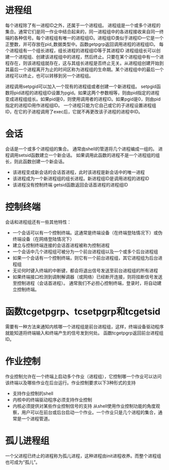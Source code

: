 # 进程组
每个进程除了有一进程ID之外，还属于一个进程组。
进程组是一个或多个进程的集合。通常它们是同一作业中结合起来的，同一进程组中的各进程接收来自同一终端的各种信号。每个进程组有唯一的进程组ID。进程组ID类似于进程ID—它是一个正整数，并可存放在pid_数据类型中。函数getpgrp返回调用进程的进程组ID。
每个进程组有一个组长进程，组长进程的进程组ID等于其进程ID
进程组组长可以创建一个进程组、创建该进程组中的进程，然后终止。只要在某个进程组中有一个进程存在，则该进程组就存在，这与其组长进程是否终止无关。从进程组创建开始到其最后一个进程离开为止的时间区称为进程组的生命期。某个进程组中的最后一个进程可以终止，也可以转移到另一个进程组。

进程调用setpgid可以加入一个现有的进程组或者创建一个新进程组。
setpgid函数将pid进程的进程组ID设置为pgid。如果这两个参数相等，则由pid指定的进程变成进程组组长。如果pid是0，则使用调用者的进程ID。如果pgid是0，则由pid指定的进程ID用作进程组ID。
一个进程只能为它自己或它的子进程设置进程组ID，在它的子进程调用了exec后，它就不再更改该子进程的进程中ID。
# 会话
会话是一个或多个进程组的集合。
通常由shell的管道将几个进程编成一组的。
进程调用setsid函数建立一个新会话。
如果调用此函数的进程不是一个进程组的组长，则此函数创建一个新会话。
* 该进程变成新会话的会话首进程，此时该进程是新会话中的唯一进程
* 该进程成为一个新进程组的组长进程。新进程组ID是调用进程的进程ID
* 该进程没有控制终端
getsid函数返回会话首进程的进程组ID
# 控制终端
会话和进程组还有一些其他特性：
* 一个会话可以有一个控制终端。这通常是终端设备（在终端登陆情况下）或伪终端设备（在网络登陆情况下）
* 建立与控制终端连接的会话首进程被称为控制进程
* 一个会话中几个进程组可被分为一个前台进程组以及一个或多个后台进程组
* 如果一个会话有一个控制终端，则它有一个前台进程组，其它进程组为后台进程组
* 无论何时键入终端的中断键，都会将退出信号发送至前台进程组的所有进程
* 如果终端接口检测到调制解调器（或网络）已经断开连接，则将挂断信号发送至控制进程（会话首进程）。
通常我们不必担心控制终端，登录时，将自动建立控制终端。
# 函数tcgetpgrp、tcsetpgrp和tcgetsid
需要有一种方法来通知内核哪一个进程组是前台进程组，这样，终端设备驱动程序就能知道将终端输入和终端产生的信号发到何处。
函数tcgetpgrp返回前台进程组ID。
# 作业控制
作业控制允许在一个终端上启动多个作业（进程组），它控制哪一个作业可以访问该终端以及哪些作业在后台运行。作业控制要求以下3种形式的支持
* 支持作业控制的shell
* 内核中的终端驱动程序必须支持作业控制
* 内核必须提供对某些作业控制信号的支持
从shell使用作业控制功能的角度观察，用户可以在前台或后台启动一个作业。一个作业只是几个进程的集合，通常是一个进程管道。
# 孤儿进程组
一个父进程已终止的进程称为孤儿进程，这种进程由init进程收养。而整个进程组也可成为“孤儿”。

